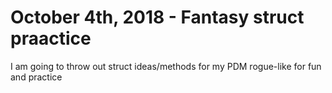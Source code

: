 # October 4th, 2018 - Fantasy struct praactice

I am going to throw out struct ideas/methods for my PDM rogue-like for fun and practice 